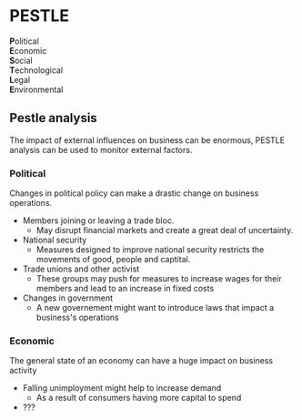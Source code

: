 # PESTLE

**P**olitical \
**E**conomic \
**S**ocial \
**T**echnological \
**L**egal \
**E**nvironmental 

## Pestle analysis
The impact of external influences on business can be enormous, PESTLE analysis 
can be used to monitor external factors.

### Political
Changes in political policy can make a drastic change on business operations.

* Members joining or leaving a trade bloc.
  - May disrupt financial markets and create a great deal of uncertainty.
* National security
  - Measures designed to improve national security restricts the movements
  of good, people and captital.
* Trade unions and other activist
  - These groups may push for measures to increase wages for their members
  and lead to an increase in fixed costs
* Changes in government
  - A new governement might want to introduce laws that impact
  a business's operations

### Economic
The general state of an economy can have a huge impact on business activity

* Falling unimployment might help to increase demand
  - As a result of consumers having more capital to spend
* ???
